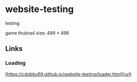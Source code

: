 # website-testing
testing

game thubnail size: 499 × 498



## Links

### Loading
[https://cdobby69.github.io/website-testing/loader.html](url)
